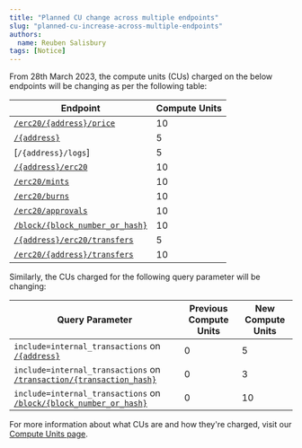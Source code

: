 ```yaml
---
title: "Planned CU change across multiple endpoints"
slug: "planned-cu-increase-across-multiple-endpoints"
authors:
  name: Reuben Salisbury
tags: [Notice]
---
```


From 28th March 2023, the compute units (CUs) charged on the below endpoints will be changing as per the following table:

| Endpoint                                                                                | Compute Units |
| --------------------------------------------------------------------------------------- | ------------- |
| [`/erc20/{address}/price`](/web3-data-api/evm/reference/get-token-price)                | 10            |
| [`/{address}`](/web3-data-api/evm/reference/get-wallet-transactions)                    | 5             |
| [`/{address}/logs`]                                                                     | 5             |
| [`/{address}/erc20`](/web3-data-api/evm/reference/get-wallet-token-balances)            | 10            |
| [`/erc20/mints`](/2.0/web3-data-api/evm/reference/get-erc20-mints)                      | 10            |
| [`/erc20/burns`](/2.0/web3-data-api/evm/reference/get-erc20-burns)                      | 10            |
| [`/erc20/approvals`](/2.0/web3-data-api/evm/reference/get-erc20-approvals)              | 10            |
| [`/block/{block_number_or_hash}`](/web3-data-api/evm/reference/get-block)               | 10            |
| [`/{address}/erc20/transfers`](/web3-data-api/evm/reference/get-wallet-token-transfers) | 5             |
| [`/erc20/{address}/transfers`](/web3-data-api/evm/reference/get-token-transfers)        | 10            |

Similarly, the CUs charged for the following query parameter will be changing:

| Query Parameter                                                                                                      | Previous Compute Units | New Compute Units |
| -------------------------------------------------------------------------------------------------------------------- | ---------------------- | ----------------- |
| `include=internal_transactions` on [`/{address}`](/web3-data-api/evm/reference/get-wallet-transactions)              | 0                      | 5                 |
| `include=internal_transactions` on [`/transaction/{transaction_hash}`](/web3-data-api/evm/reference/get-transaction) | 0                      | 3                 |
| `include=internal_transactions` on [`/block/{block_number_or_hash}`](/web3-data-api/evm/reference/get-block)         | 0                      | 10                |

For more information about what CUs are and how they're charged, visit our [Compute Units page](/web3-data-api/evm/reference/compute-units-cu).
